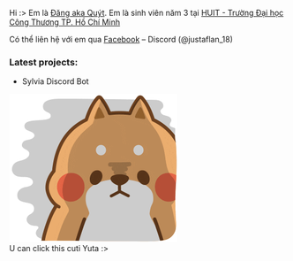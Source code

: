 Hi :>
Em là [Đăng aka Quýt](https://www.facebook.com/hiimdang18). Em là sinh viên năm 3 tại [HUIT - Trường Đại học Công Thương TP. Hồ Chí Minh](https://www.facebook.com/DhCongThuongHCM) 

Có thể liên hệ với em qua [Facebook](https://www.facebook.com/hiimdang18/) – Discord (@justaflan_18)

### Latest projects:
- Sylvia Discord Bot

[![hiimdang](tonton.gif)](https://hiimdang.github.io/hiimdang) 
<br>
U can click this cuti Yuta :>
